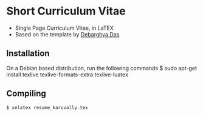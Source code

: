 # Short Curriculum Vitae
- Single Page Curriculum Vitae, in LaTEX  
- Based on the template by [Debarghya Das](https://github.com/deedydas/Deedy-Resume)

## Installation
On a Debian based distribution, run the following commands
    $ sudo apt-get install texlive texlive-formats-extra texlive-luatex

## Compiling
    $ xelatex resume_karuvally.tex
